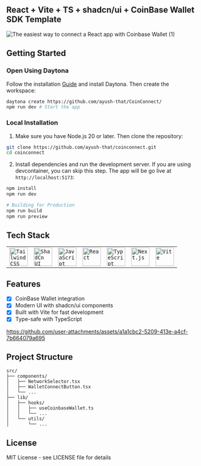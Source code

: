 ## React + Vite + TS + shadcn/ui + CoinBase Wallet SDK Template

![The easiest way to connect a React app with Coinbase Wallet (1)](https://github.com/user-attachments/assets/e7d235ad-2ddf-4e0c-9435-5ac2de3f346b)

## Getting Started

### Open Using Daytona

Follow the installation [Guide](https://www.daytona.io/docs/installation/installation/) and install Daytona. Then create the workspace:

   ```bash
   daytona create https://github.com/ayush-that/CoinConnect/
   npm run dev # Start the app
   ```


### Local Installation

1. Make sure you have Node.js 20 or later. Then clone the repository:

```bash
git clone https://github.com/ayush-that/coinconnect.git
cd coinconnect
```

2. Install dependencies and run the development server. If you are using devcontainer, you can skip this step. The app will be go live at `http://localhost:5173`:

```bash
npm install
npm run dev

# Building for Production
npm run build
npm run preview
```

## Tech Stack

<div align="center">
	<table>
		<tr>
			<td><code><img width="48" src="https://user-images.githubusercontent.com/25181517/202896760-337261ed-ee92-4979-84c4-d4b829c7355d.png" alt="Tailwind CSS" title="Tailwind CSS"/></code></td>
			<td><code><img width="48" src="https://github.com/user-attachments/assets/e4bd419a-2a4a-459a-ba9a-d3324e693c4d" alt="ShadCn UI" title="ShadCn UI"/></code></td>
			<td><code><img width="48" src="https://user-images.githubusercontent.com/25181517/117447155-6a868a00-af3d-11eb-9cfe-245df15c9f3f.png" alt="JavaScript" title="JavaScript"/></code></td>
			<td><code><img width="48" src="https://user-images.githubusercontent.com/25181517/183897015-94a058a6-b86e-4e42-a37f-bf92061753e5.png" alt="React" title="React"/></code></td>
			<td><code><img width="48" src="https://user-images.githubusercontent.com/25181517/183890598-19a0ac2d-e88a-4005-a8df-1ee36782fde1.png" alt="TypeScript" title="TypeScript"/></code></td>
			<td><code><img width="48" src="https://github.com/marwin1991/profile-technology-icons/assets/136815194/5f8c622c-c217-4649-b0a9-7e0ee24bd704" alt="Next.js" title="Next.js"/></code></td>
			<td><code><img width="48" src="https://github-production-user-asset-6210df.s3.amazonaws.com/62091613/261395532-b40892ef-efb8-4b0e-a6b5-d1cfc2f3fc35.png" alt="Vite" title="Vite"/></code></td>
		</tr>
	</table>
</div>

## Features

- [x] CoinBase Wallet integration
- [x] Modern UI with shadcn/ui components
- [x] Built with Vite for fast development
- [x] Type-safe with TypeScript

https://github.com/user-attachments/assets/a1a1cbc2-5209-413e-a4cf-7b664079a695

## Project Structure

```
src/
├── components/
│   ├── NetworkSelector.tsx
│   ├── WalletConnectButton.tsx
│   └── ...
├── lib/
│   ├── hooks/
│   │   ├── useCoinbaseWallet.ts
│   │   └── ...
│   └── utils/
│       └── ...
```

## License

MIT License - see LICENSE file for details
